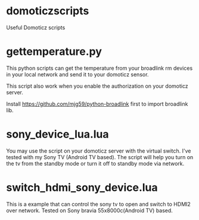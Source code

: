 # domoticzscripts
Useful Domoticz scripts 
# gettemperature.py
This python scripts can get the temperature from your broadlink rm devices in your local network and send it to your domoticz sensor.

This script also work when you enable the authorization on your domoticz server.

Install https://github.com/mjg59/python-broadlink first to import broadlink lib.

# sony_device_lua.lua
You may use the script on your domoticz server with the virtual switch. I've tested with my Sony TV (Android TV based). The script will help you turn on the tv from the standby mode or turn it off to standby mode via network.

# switch_hdmi_sony_device.lua
This is a example that can control the sony tv to open and switch to HDMI2 over network. Tested on Sony bravia 55x8000c(Android TV) based.

